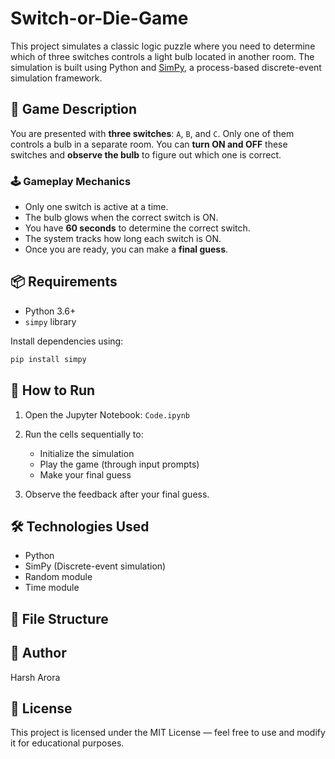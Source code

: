 # Switch-or-Die-Game

This project simulates a classic logic puzzle where you need to determine which of three switches controls a light bulb located in another room. The simulation is built using Python and [SimPy](https://simpy.readthedocs.io/), a process-based discrete-event simulation framework.

## 🧠 Game Description

You are presented with **three switches**: `A`, `B`, and `C`. Only one of them controls a bulb in a separate room. You can **turn ON and OFF** these switches and **observe the bulb** to figure out which one is correct.

### 🕹 Gameplay Mechanics

* Only one switch is active at a time.
* The bulb glows when the correct switch is ON.
* You have **60 seconds** to determine the correct switch.
* The system tracks how long each switch is ON.
* Once you are ready, you can make a **final guess**.

## 📦 Requirements

* Python 3.6+
* `simpy` library

Install dependencies using:

```bash
pip install simpy
```

## 🚀 How to Run

1. Open the Jupyter Notebook:
   `Code.ipynb`

2. Run the cells sequentially to:

   * Initialize the simulation
   * Play the game (through input prompts)
   * Make your final guess

3. Observe the feedback after your final guess.

## 🛠 Technologies Used

* Python
* SimPy (Discrete-event simulation)
* Random module
* Time module

## 📄 File Structure


## 👤 Author

Harsh Arora

## 📝 License

This project is licensed under the MIT License — feel free to use and modify it for educational purposes.
